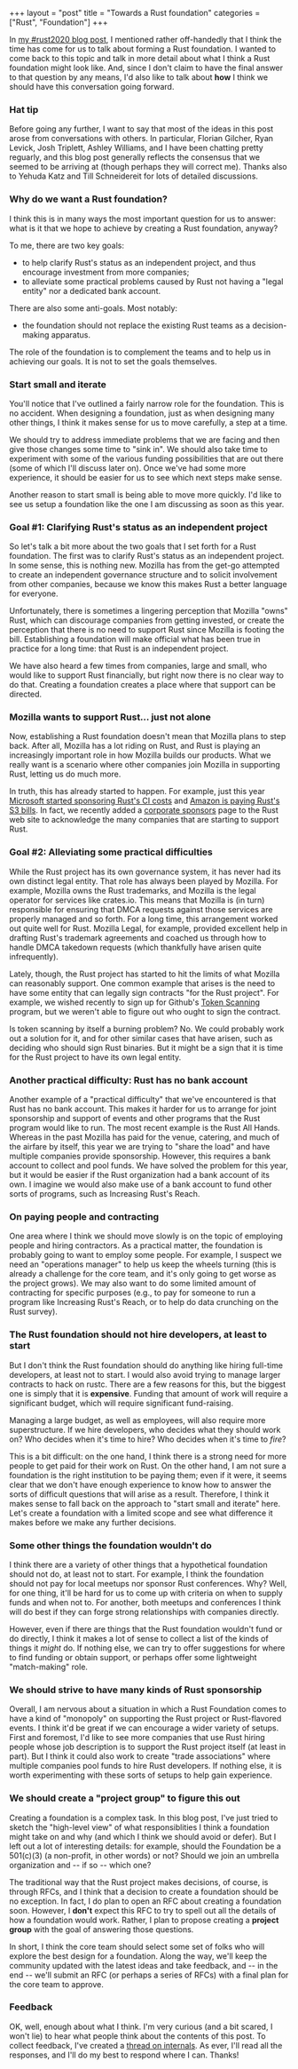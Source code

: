 +++
layout = "post"
title = "Towards a Rust foundation"
categories = ["Rust", "Foundation"]
+++

In [my #rust2020 blog post][2020], I mentioned rather off-handedly
that I think the time has come for us to talk about forming a Rust
foundation. I wanted to come back to this topic and talk in more
detail about what I think a Rust foundation might look like. And,
since I don't claim to have the final answer to that question by any
means, I'd also like to talk about **how** I think we should have this
conversation going forward.

[2020]: http://smallcultfollowing.com/babysteps/blog/2019/12/02/rust-2020/

### Hat tip

Before going any further, I want to say that most of the ideas in this
post arose from conversations with others. In particular, Florian
Gilcher, Ryan Levick, Josh Triplett, Ashley Williams, and I have been
chatting pretty reguarly, and this blog post generally reflects the
consensus that we seemed to be arriving at (though perhaps they will
correct me). Thanks also to Yehuda Katz and Till Schneidereit for lots
of detailed discussions.

### Why do we want a Rust foundation?

I think this is in many ways the most important question for us to
answer: what is it that we hope to achieve by creating a Rust
foundation, anyway?

To me, there are two key goals:

* to help clarify Rust's status as an independent project, and thus
  encourage investment from more companies;
* to alleviate some practical problems caused by Rust not having a
  "legal entity" nor a dedicated bank account.

There are also some anti-goals. Most notably:

* the foundation should not replace the existing Rust teams as a
  decision-making apparatus.

The role of the foundation is to complement the teams and to help us
in achieving our goals. It is not to set the goals themselves.

### Start small and iterate

You'll notice that I've outlined a fairly narrow role for the
foundation. This is no accident. When designing a foundation, just as
when designing many other things, I think it makes sense for us to
move carefully, a step at a time.

We should try to address immediate problems that we are facing and
then give those changes some time to "sink in". We should also take
time to experiment with some of the various funding possibilities that
are out there (some of which I'll discuss later on). Once we've had
some more experience, it should be easier for us to see which next
steps make sense.

Another reason to start small is being able to move more quickly. I'd
like to see us setup a foundation like the one I am discussing as soon
as this year.

### Goal #1: Clarifying Rust's status as an independent project

So let's talk a bit more about the two goals that I set forth for a
Rust foundation. The first was to clarify Rust's status as an
independent project. In some sense, this is nothing new. Mozilla has
from the get-go attempted to create an independent governance
structure and to solicit involvement from other companies, because we
know this makes Rust a better language for everyone.

Unfortunately, there is sometimes a lingering perception that Mozilla
"owns" Rust, which can discourage companies from getting invested, or
create the perception that there is no need to support Rust since
Mozilla is footing the bill. Establishing a foundation will make
official what has been true in practice for a long time: that Rust is
an independent project.

We have also heard a few times from companies, large and small, who
would like to support Rust financially, but right now there is no
clear way to do that. Creating a foundation creates a place where that
support can be directed.

### Mozilla wants to support Rust... just not alone

Now, establishing a Rust foundation doesn't mean that Mozilla plans to
step back. After all, Mozilla has a lot riding on Rust, and Rust is
playing an increasingly important role in how Mozilla builds our
products. What we really want is a scenario where other companies join
Mozilla in supporting Rust, letting us do much more.

In truth, this has already started to happen. For example, just this
year [Microsoft started sponsoring Rust's CI costs][Microsoft] and
[Amazon is paying Rust's S3 bills][Amazon]. In fact, we recently
added a [corporate sponsors] page to the Rust web site to
acknowledge the many companies that are starting to support Rust.

[Microsoft]: https://internals.rust-lang.org/t/update-on-the-ci-investigation/10056/9?u=nikomatsakis
[Amazon]: https://aws.amazon.com/blogs/opensource/aws-sponsorship-of-the-rust-project/
[corporate sponsors]: https://www.rust-lang.org/sponsors

### Goal #2: Alleviating some practical difficulties

While the Rust project has its own governance system, it has never had
its own distinct legal entity. That role has always been played by
Mozilla. For example, Mozilla owns the Rust trademarks, and Mozilla is
the legal operator for services like crates.io. This means that
Mozilla is (in turn) responsible for ensuring that DMCA requests
against those services are properly managed and so forth. For a long
time, this arrangement worked out quite well for Rust. Mozilla Legal,
for example, provided excellent help in drafting Rust's trademark
agreements and coached us through how to handle DMCA takedown requests
(which thankfully have arisen quite infrequently).

Lately, though, the Rust project has started to hit the limits of what
Mozilla can reasonably support. One common example that arises is the
need to have some entity that can legally sign contracts "for the Rust
project". For example, we wished recently to sign up for Github's
[Token Scanning] program, but we weren't able to figure out who ought
to sign the contract.

[Token Scanning]: https://developer.github.com/partnerships/token-scanning/

Is token scanning by itself a burning problem? No. We could probably
work out a solution for it, and for other similar cases that have
arisen, such as deciding who should sign Rust binaries. But it might
be a sign that it is time for the Rust project to have its own legal
entity.

### Another practical difficulty: Rust has no bank account

Another example of a "practical difficulty" that we've encountered is
that Rust has no bank account. This makes it harder for us to
arrange for joint sponsorship and support of events and other programs
that the Rust program would like to run. The most recent example is
the Rust All Hands. Whereas in the past Mozilla has paid for the
venue, catering, and much of the airfare by itself, this year we are
trying to "share the load" and have multiple companies provide
sponsorship. However, this requires a bank account to collect and pool
funds. We have solved the problem for this year, but it would be
easier if the Rust organization had a bank account of its own. I
imagine we would also make use of a bank account to fund other sorts
of programs, such as Increasing Rust's Reach.

### On paying people and contracting

One area where I think we should move slowly is on the topic of
employing people and hiring contractors. As a practical matter, the
foundation is probably going to want to employ some people. For
example, I suspect we need an "operations manager" to help us keep the
wheels turning (this is already a challenge for the core team, and
it's only going to get worse as the project grows). We may also want
to do some limited amount of contracting for specific purposes (e.g.,
to pay for someone to run a program like Increasing Rust's Reach, or
to help do data crunching on the Rust survey).

### The Rust foundation should not hire developers, at least to start

But I don't think the Rust foundation should do anything like hiring
full-time developers, at least not to start. I would also avoid trying
to manage larger contracts to hack on rustc. There are a few reasons
for this, but the biggest one is simply that it is
**expensive**. Funding that amount of work will require a significant
budget, which will require significant fund-raising.

Managing a large budget, as well as employees, will also require more
superstructure. If we hire developers, who decides what they should
work on?  Who decides when it's time to hire? Who decides when it's
time to *fire*?

This is a bit difficult: on the one hand, I think there is a strong
need for more people to get paid for their work on Rust. On the other
hand, I am not sure a foundation is the right institution to be paying
them; even if it were, it seems clear that we don't have enough
experience to know how to answer the sorts of difficult questions that
will arise as a result. Therefore, I think it makes sense to fall back
on the approach to "start small and iterate" here. Let's create a
foundation with a limited scope and see what difference it makes
before we make any further decisions.

### Some other things the foundation wouldn't do

I think there are a variety of other things that a hypothetical
foundation should not do, at least not to start. For example, I think
the foundation should not pay for local meetups nor sponsor Rust
conferences. Why?  Well, for one thing, it'll be hard for us to come
up with criteria on when to supply funds and when not to. For another,
both meetups and conferences I think will do best if they can forge
strong relationships with companies directly.

However, even if there are things that the Rust foundation wouldn't
fund or do directly, I think it makes a lot of sense to collect a list
of the kinds of things it *might* do. If nothing else, we can try to
offer suggestions for where to find funding or obtain support, or
perhaps offer some lightweight "match-making" role.

### We should strive to have many kinds of Rust sponsorship 

Overall, I am nervous about a situation in which a Rust Foundation
comes to have a kind of "monopoly" on supporting the Rust project or
Rust-flavored events. I think it'd be great if we can encourage a
wider variety of setups. First and foremost, I'd like to see more
companies that use Rust hiring people whose job description is to
support the Rust project itself (at least in part). But I think it
could also work to create "trade associations" where multiple
companies pool funds to hire Rust developers. If nothing else, it is
worth experimenting with these sorts of setups to help gain
experience.

### We should create a "project group" to figure this out

Creating a foundation is a complex task. In this blog post, I've just
tried to sketch the "high-level view" of what responsiblities I think
a foundation might take on and why (and which I think we should avoid
or defer). But I left out a lot of interesting details: for example,
should the Foundation be a 501(c)(3) (a non-profit, in other words) or
not? Should we join an umbrella organization and -- if so -- which
one?

The traditional way that the Rust project makes decisions, of course,
is through RFCs, and I think that a decision to create a foundation
should be no exception. In fact, I do plan to open an RFC about
creating a foundation soon. However, I **don't** expect this RFC to
try to spell out all the details of how a foundation would
work. Rather, I plan to propose creating a **project group** with the
goal of answering those questions.

In short, I think the core team should select some set of folks who
will explore the best design for a foundation. Along the way, we'll
keep the community updated with the latest ideas and take feedback,
and -- in the end -- we'll submit an RFC (or perhaps a series of RFCs)
with a final plan for the core team to approve.

### Feedback

OK, well, enough about what I think. I'm very curious (and a bit
scared, I won't lie) to hear what people think about the contents of
this post. To collect feedback, I've created a [thread on
internals]. As ever, I'll read all the responses, and I'll do my best
to respond where I can. Thanks!

[thread on internals]: https://internals.rust-lang.org/t/blog-post-towards-a-rust-foundation/11601
